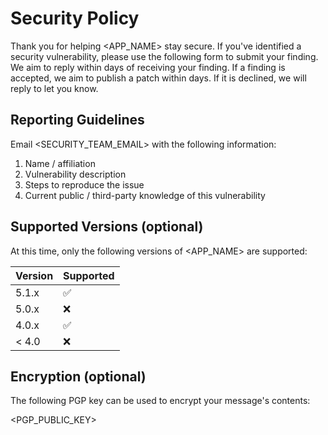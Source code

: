 # Security Policy

Thank you for helping <APP_NAME> stay secure. If you've identified a security vulnerability, please use the following form to submit your finding. We aim to reply within <X> days of receiving your finding. If a finding is accepted, we aim to publish a patch within <X> days. If it is declined, we will reply to let you know.

## Reporting Guidelines

Email <SECURITY_TEAM_EMAIL> with the following information:
1. Name / affiliation
2. Vulnerability description
3. Steps to reproduce the issue
4. Current public / third-party knowledge of this vulnerability

## Supported Versions (optional)

At this time, only the following versions of <APP_NAME> are supported:

| Version | Supported          |
| ------- | ------------------ |
| 5.1.x   | :white_check_mark: |
| 5.0.x   | :x:                |
| 4.0.x   | :white_check_mark: |
| < 4.0   | :x:                |

## Encryption (optional)

The following PGP key can be used to encrypt your message's contents:

<PGP_PUBLIC_KEY>

